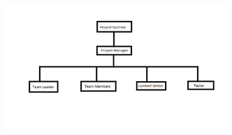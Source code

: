 
![Organizational_chart](https://github.com/KaranamVijayKumar/projectmanagement/blob/master/Organizational_Chart.png)
